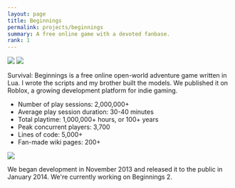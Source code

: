 ```yaml
---
layout: page
title: Beginnings
permalink: projects/beginnings
summary: A free online game with a devoted fanbase.
rank: 1
---
```


<img class="ui image" src="{{ site.baseurl }}/images/beginnings-header.png">

<img class="ui medium right floated rounded image" src="../images/screenshot-2.png">

Survival: Beginnings is a free online open-world adventure game written in Lua. I wrote the scripts and my brother built the models. We published it on Roblox, a growing development platform for indie gaming.

<ul>
  <li>Number of play sessions: 2,000,000+</li>
  <li>Average play session duration: 30-40 minutes</li>
  <li>Total playtime: 1,000,000+ hours, or 100+ years</li>
  <li>Peak concurrent players: 3,700</li>
  <li>Lines of code: 5,000+</li>
  <li>Fan-made wiki pages: 200+</li>
</ul>

<img class="ui medium right floated rounded image" src="../images/screenshot-1.png">

We began development in November 2013 and released it to the public in January 2014. We're currently working on Beginnings 2.